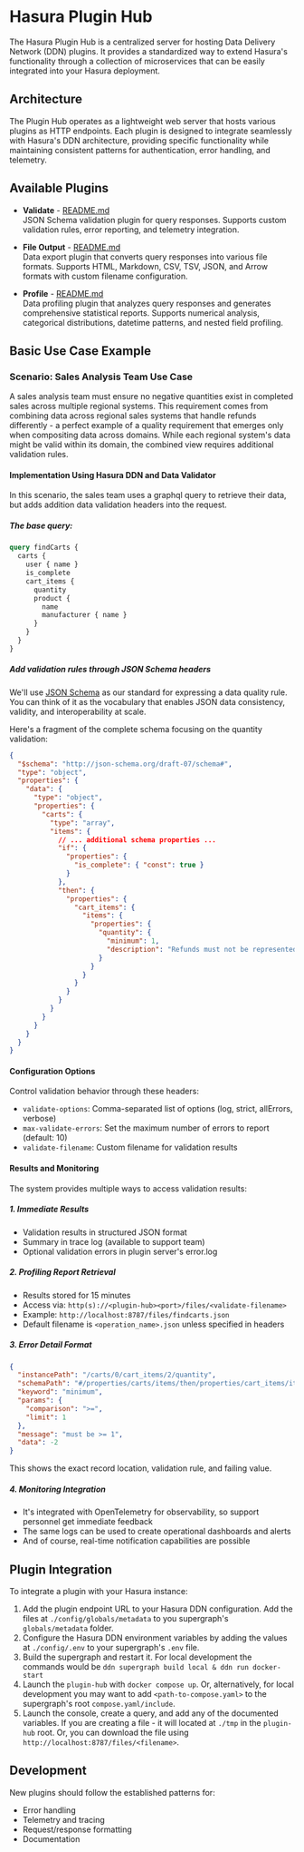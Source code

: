 # Hasura Plugin Hub

The Hasura Plugin Hub is a centralized server for hosting Data Delivery Network (DDN) plugins. It provides a standardized way to extend Hasura's functionality through a collection of microservices that can be easily integrated into your Hasura deployment.

## Architecture
The Plugin Hub operates as a lightweight web server that hosts various plugins as HTTP endpoints. Each plugin is designed to integrate seamlessly with Hasura's DDN architecture, providing specific functionality while maintaining consistent patterns for authentication, error handling, and telemetry.

## Available Plugins

* **Validate** - [README.md](src/plugins/validate/README.md)  
  JSON Schema validation plugin for query responses. Supports custom validation rules, error reporting, and telemetry integration.

* **File Output** - [README.md](src/plugins/file/README.md)  
  Data export plugin that converts query responses into various file formats. Supports HTML, Markdown, CSV, TSV, JSON, and Arrow formats with custom filename configuration.

* **Profile** - [README.md](src/plugins/profile/README.md)  
  Data profiling plugin that analyzes query responses and generates comprehensive statistical reports. Supports numerical analysis, categorical distributions, datetime patterns, and nested field profiling.

## Basic Use Case Example

### Scenario: Sales Analysis Team Use Case

A sales analysis team must ensure no negative quantities exist in completed sales across multiple regional systems. This requirement comes from combining data across regional sales systems that handle refunds differently - a perfect example of a quality requirement that emerges only when compositing data across domains. While each regional system's data might be valid within its domain, the combined view requires additional validation rules.

#### Implementation Using Hasura DDN and Data Validator

In this scenario, the sales team uses a graphql query to retrieve their data, but adds addition data validation headers into the request.

##### The base query:
```graphql
query findCarts {
  carts {
    user { name }
    is_complete
    cart_items {
      quantity
      product {
        name
        manufacturer { name }
      }
    }
  }
}
```

##### Add validation rules through JSON Schema headers

We'll use [JSON Schema](https://json-schema.org/]]) as our standard for expressing a data quality rule. You can think of it as the vocabulary that enables JSON data consistency, validity, and interoperability at scale.

Here's a fragment of the complete schema focusing on the quantity validation:

```json
{
  "$schema": "http://json-schema.org/draft-07/schema#",
  "type": "object",
  "properties": {
    "data": {
      "type": "object",
      "properties": {
        "carts": {
          "type": "array",
          "items": {
            // ... additional schema properties ...
            "if": {
              "properties": {
                "is_complete": { "const": true }
              }
            },
            "then": {
              "properties": {
                "cart_items": {
                  "items": {
                    "properties": {
                      "quantity": {
                        "minimum": 1,
                        "description": "Refunds must not be represented as negative quantities"
                      }
                    }
                  }
                }
              }
            }
          }
        }
      }
    }
  }
}
```

#### Configuration Options

Control validation behavior through these headers:
* `validate-options`: Comma-separated list of options (log, strict, allErrors, verbose)
* `max-validate-errors`: Set the maximum number of errors to report (default: 10)
* `validate-filename`: Custom filename for validation results

#### Results and Monitoring

The system provides multiple ways to access validation results:

##### 1. Immediate Results
* Validation results in structured JSON format
* Summary in trace log (available to support team)
* Optional validation errors in plugin server's error.log

##### 2. Profiling Report Retrieval
* Results stored for 15 minutes
* Access via: `http(s)://<plugin-hub><port>/files/<validate-filename>`
* Example: `http://localhost:8787/files/findcarts.json`
* Default filename is `<operation_name>.json` unless specified in headers

##### 3. Error Detail Format
```json
{
  "instancePath": "/carts/0/cart_items/2/quantity",
  "schemaPath": "#/properties/carts/items/then/properties/cart_items/items/properties/quantity/minimum",
  "keyword": "minimum",
  "params": {
    "comparison": ">=",
    "limit": 1
  },
  "message": "must be >= 1",
  "data": -2
}
```
This shows the exact record location, validation rule, and failing value.

##### 4. Monitoring Integration
* It's integrated with OpenTelemetry for observability, so support personnel get immediate feedback
* The same logs can be used to create operational dashboards and alerts
* And of course, real-time notification capabilities are possible

## Plugin Integration
To integrate a plugin with your Hasura instance:

1. Add the plugin endpoint URL to your Hasura DDN configuration. Add the files at `./config/globals/metadata` to you supergraph's `globals/metadata` folder.
2. Configure the Hasura DDN environment variables by adding the values at `./config/.env` to your supergraph's `.env` file.
3. Build the supergraph and restart it. For local development the commands would be ```ddn supergraph build local & ddn run docker-start```
4. Launch the `plugin-hub` with `docker compose up`. Or, alternatively, for local development you may want to add `<path-to-compose.yaml>` to the supergraph's root `compose.yaml/include`.
5. Launch the console, create a query, and add any of the documented variables. If you are creating a file - it will located at `./tmp` in the `plugin-hub` root. Or, you can download the file using `http://localhost:8787/files/<filename>`.

## Development
New plugins should follow the established patterns for:
- Error handling
- Telemetry and tracing
- Request/response formatting
- Documentation
